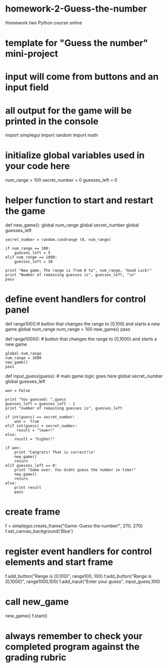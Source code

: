 # homework-2-Guess-the-number
Homework two Python course online

# template for "Guess the number" mini-project
# input will come from buttons and an input field
# all output for the game will be printed in the console

import simplegui
import random
import math


# initialize global variables used in your code here
    
num_range = 100
secret_number = 0
guesses_left = 0


# helper function to start and restart the game
def new_game():
    global num_range
    global secret_number
    global guesses_left
    
    secret_number = random.randrange (0, num_range)
    
    if num_range == 100:
        guesses_left = 5
    elif num_range == 1000:
        guesses_left = 10
        
    print "New game. The range is from 0 to", num_range, "Good Luck!"
    print "Number of remaining guesses is", guesses_left, "\n"
    pass


# define event handlers for control panel
def range100():# button that changes the range to [0,100) and starts a new game 
    global num_range
    num_range = 100
    new_game()
    pass  
    

def range1000(): # button that changes the range to [0,1000) and starts a new game     
   
    global num_range
    num_range = 1000
    new_game()
    pass
    
    
def input_guess(guess): # main game logic goes here	
    global secret_number
    global guesses_left
    
    
    won = False
    
    print "You guessed: ",guess
    guesses_left = guesses_left - 1
    print "number of remaining guesses is", guesses_left
    
    if int(guess) == secret_number:
        won =  True
    elif int(guess) > secret_number:
         result = "lower!"
    else:
        result = "higher!"
        
    if won:
        print "Congrats! That is correct!\n"
        new_game()
        return
    elif guesses_left == 0:
        print "Game over. You didnt guess the number in time!"
        new_game()
        return
    else:
        print result
        pass
        
    
    
# create frame
f = simplegui.create_frame("Game: Guess the number!", 270, 270)
f.set_canvas_background('Blue')

# register event handlers for control elements and start frame
f.add_button("Range is [0,100)", range100, 100)
f.add_button("Range is [0,1000)", range1000,100)
f.add_input("Enter your guess", input_guess,100)

# call new_game 
new_game()
f.start()


# always remember to check your completed program against the grading rubric
